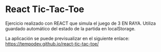 # React Tic-Tac-Toe

Ejercicio realizado con REACT que simula el juego de 3 EN RAYA. Utiliza guardado automático del estado de la partida en localStorage.

La aplicación se puede previsualizar en el siguiente enlace: https://tempodev.github.io/react-tic-tac-toe/
